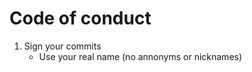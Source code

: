 Code of conduct
===============
1. Sign your commits
    - Use your real name (no annonyms or nicknames)
